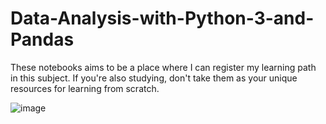 # Data-Analysis-with-Python-3-and-Pandas

These notebooks aims to be a place where I can register my learning path in this subject. If you're also studying, don't take them as your unique resources for learning from scratch. 

![image](https://user-images.githubusercontent.com/55967510/121965454-6d964680-cd43-11eb-888c-8a81b47b9b30.png)
